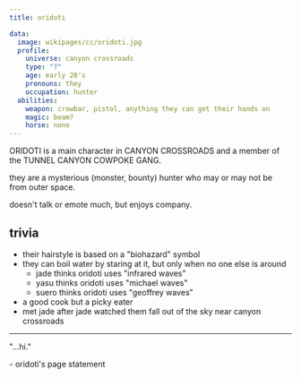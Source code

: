 ```yaml
---
title: oridoti

data:
  image: wikipages/cc/oridoti.jpg
  profile:
    universe: canyon crossroads
    type: "?"
    age: early 20's
    pronouns: they
    occupation: hunter
  abilities:
    weapon: crowbar, pistol, anything they can get their hands on
    magic: beam?
    horse: none
---
```


ORIDOTI is a main character in CANYON CROSSROADS and a member of the TUNNEL CANYON COWPOKE GANG.

they are a mysterious (monster, bounty) hunter who may or may not be from outer space.

doesn't talk or emote much, but enjoys company.

## trivia

- their hairstyle is based on a "biohazard" symbol
- they can boil water by staring at it, but only when no one else is around
  - jade thinks oridoti uses "infrared waves"
  - yasu thinks oridoti uses "michael waves"
  - suero thinks oridoti uses "geoffrey waves"
- a good cook but a picky eater
- met jade after jade watched them fall out of the sky near canyon crossroads

---

"...hi."

\- oridoti's page statement
